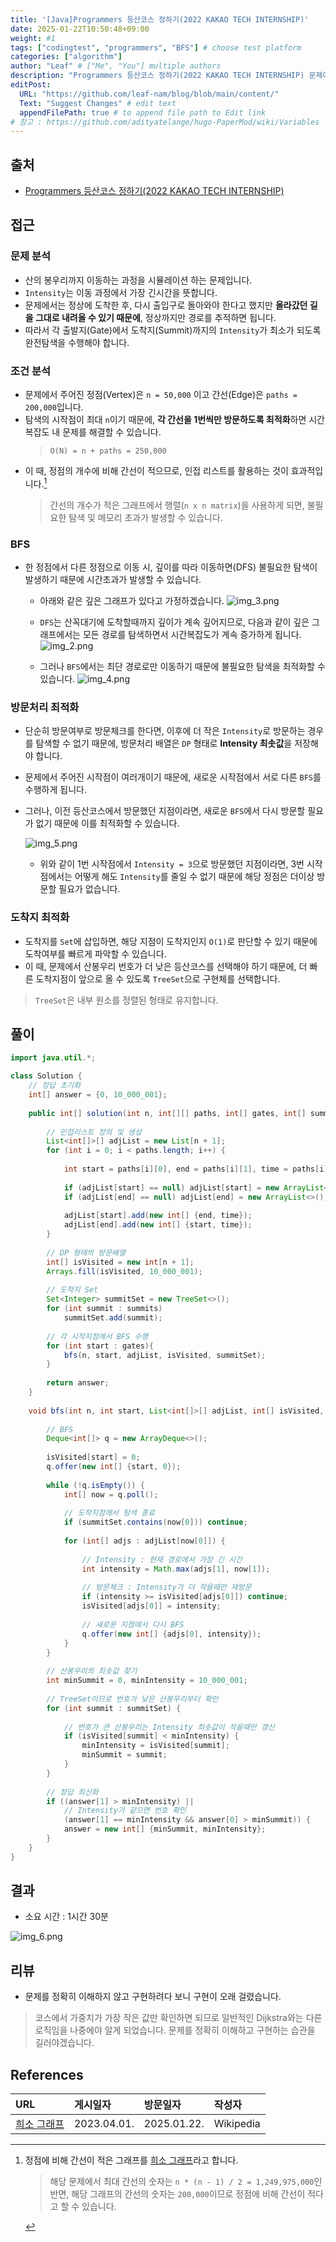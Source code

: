 ```yaml
---
title: '[Java]Programmers 등산코스 정하기(2022 KAKAO TECH INTERNSHIP)'
date: 2025-01-22T10:50:48+09:00
weight: #1
tags: ["codingtest", "programmers", "BFS"] # choose test platform
categories: ["algorithm"]
author: "Leaf" # ["Me", "You"] multiple authors
description: "Programmers 등산코스 정하기(2022 KAKAO TECH INTERNSHIP) 문제에 대한 해설입니다."
editPost:
  URL: "https://github.com/leaf-nam/blog/blob/main/content/"
  Text: "Suggest Changes" # edit text
  appendFilePath: true # to append file path to Edit link
# 참고 : https://github.com/adityatelange/hugo-PaperMod/wiki/Variables
---
```


## 출처

- [Programmers 등산코스 정하기(2022 KAKAO TECH INTERNSHIP)](https://school.programmers.co.kr/learn/courses/30/lessons/118669)

## 접근

### 문제 분석

- 산의 봉우리까지 이동하는 과정을 시뮬레이션 하는 문제입니다.
- `Intensity`는 이동 과정에서 가장 긴시간을 뜻합니다.
- 문제에서는 정상에 도착한 후, 다시 출입구로 돌아와야 한다고 했지만 **올라갔던 길을 그대로 내려올 수 있기 때문에**, 정상까지만 경로를 추적하면 됩니다.
- 따라서 각 출발지(Gate)에서 도착지(Summit)까지의 `Intensity`가 최소가 되도록 완전탐색을 수행해야 합니다.

### 조건 분석

- 문제에서 주어진 정점(Vertex)은 `n = 50,000` 이고 간선(Edge)은 `paths = 200,000`입니다.
- 탐색의 시작점이 최대 `n`이기 때문에, **각 간선을 1번씩만 방문하도록 최적화**하면 시간복잡도 내 문제를 해결할 수 있습니다. 
  > `O(N) = n + paths = 250,000`
- 이 때, 정점의 개수에 비해 간선이 적으므로, 인접 리스트를 활용하는 것이 효과적입니다.[^1]
  > 간선의 개수가 적은 그래프에서 행렬(`n x n matrix`)을 사용하게 되면, 불필요한 탐색 및 메모리 초과가 발생할 수 있습니다. 

### BFS 

- 한 정점에서 다른 정점으로 이동 시, 깊이를 따라 이동하면(DFS) 불필요한 탐색이 발생하기 때문에 시간초과가 발생할 수 있습니다.

  - 아래와 같은 깊은 그래프가 있다고 가정하겠습니다.
  ![img_3.png](img_3.png)

  - `DFS`는 산꼭대기에 도착할때까지 깊이가 계속 깊어지므로, 다음과 같이 깊은 그래프에서는 모든 경로를 탐색하면서 시간복잡도가 계속 증가하게 됩니다.
  ![img_2.png](img_2.png)

  - 그러나 `BFS`에서는 최단 경로로만 이동하기 때문에 불필요한 탐색을 최적화할 수 있습니다.
  ![img_4.png](img_4.png)
  
### 방문처리 최적화
- 단순히 방문여부로 방문체크를 한다면, 이후에 더 작은 `Intensity`로 방문하는 경우를 탐색할 수 없기 때문에, 방문처리 배열은 `DP` 형태로 **Intensity 최솟값**을 저장해야 합니다.
- 문제에서 주어진 시작점이 여러개이기 때문에, 새로운 시작점에서 서로 다른 `BFS`를 수행하게 됩니다. 
- 그러나, 이전 등산코스에서 방문했던 지점이라면, 새로운 `BFS`에서 다시 방문할 필요가 없기 때문에 이를 최적화할 수 있습니다.

  ![img_5.png](img_5.png)
  - 위와 같이 1번 시작점에서 `Intensity = 3`으로 방문했던 지점이라면, 3번 시작점에서는 어떻게 해도 `Intensity`를 줄일 수 없기 때문에 해당 정점은 더이상 방문할 필요가 없습니다. 

### 도착지 최적화
- 도착지를 `Set`에 삽입하면, 해당 지점이 도착지인지 `O(1)`로 판단할 수 있기 때문에 도착여부를 빠르게 파악할 수 있습니다.
- 이 때, 문제에서 산봉우리 번호가 더 낮은 등산코스를 선택해야 하기 때문에, 더 빠른 도착지점이 앞으로 올 수 있도록 `TreeSet`으로 구현체를 선택합니다.
> `TreeSet`은 내부 원소를 정렬된 형태로 유지합니다.

## 풀이
```java
import java.util.*;

class Solution {
    // 정답 초기화
    int[] answer = {0, 10_000_001};
    
    public int[] solution(int n, int[][] paths, int[] gates, int[] summits) {
        
        // 인접리스트 정의 및 생성
        List<int[]>[] adjList = new List[n + 1];
        for (int i = 0; i < paths.length; i++) {
            
            int start = paths[i][0], end = paths[i][1], time = paths[i][2];
            
            if (adjList[start] == null) adjList[start] = new ArrayList<>();
            if (adjList[end] == null) adjList[end] = new ArrayList<>();
            
            adjList[start].add(new int[] {end, time});
            adjList[end].add(new int[] {start, time});
        }
        
        // DP 형태의 방문배열
        int[] isVisited = new int[n + 1];
        Arrays.fill(isVisited, 10_000_001);
        
        // 도착지 Set
        Set<Integer> summitSet = new TreeSet<>();        
        for (int summit : summits)
            summitSet.add(summit);
        
        // 각 시작지점에서 BFS 수행
        for (int start : gates){          
            bfs(n, start, adjList, isVisited, summitSet);
        }
        
        return answer;
    }
    
    void bfs(int n, int start, List<int[]>[] adjList, int[] isVisited, Set<Integer> summitSet) {
        
        // BFS
        Deque<int[]> q = new ArrayDeque<>();
        
        isVisited[start] = 0;
        q.offer(new int[] {start, 0});
        
        while (!q.isEmpty()) {
            int[] now = q.poll();
            
            // 도착지점에서 탐색 종료
            if (summitSet.contains(now[0])) continue;
            
            for (int[] adjs : adjList[now[0]]) {
                
                // Intensity : 현재 경로에서 가장 긴 시간
                int intensity = Math.max(adjs[1], now[1]);
                
                // 방문체크 : Intensity가 더 작을때만 재방문
                if (intensity >= isVisited[adjs[0]]) continue;
                isVisited[adjs[0]] = intensity;
                                         
                // 새로운 지점에서 다시 BFS
                q.offer(new int[] {adjs[0], intensity});
            }
        }
        
        // 산봉우리의 최솟값 찾기
        int minSummit = 0, minIntensity = 10_000_001;
        
        // TreeSet이므로 번호가 낮은 산봉우리부터 확인
        for (int summit : summitSet) {
            
            // 번호가 큰 산봉우리는 Intensity 최솟값이 작을때만 갱신 
            if (isVisited[summit] < minIntensity) {
                minIntensity = isVisited[summit];
                minSummit = summit;
            }
        }
        
        // 정답 최신화
        if ((answer[1] > minIntensity) ||
            // Intensity가 같으면 번호 확인
            (answer[1] == minIntensity && answer[0] > minSummit)) {
            answer = new int[] {minSummit, minIntensity};
        } 
    }
}
```

## 결과

- 소요 시간 : 1시간 30분

![img_6.png](img_6.png)

## 리뷰

- 문제를 정확히 이해하지 않고 구현하려다 보니 구현이 오래 걸렸습니다.
> 코스에서 가중치가 가장 작은 값만 확인하면 되므로 일반적인 Dijkstra와는 다른 로직임을 나중에야 알게 되었습니다.
> 문제를 정확히 이해하고 구현하는 습관을 길러야겠습니다.

## References

| URL | 게시일자       | 방문일자 | 작성자 |
| :-- |:-----------| :------- | :----- |
|[희소 그래프](https://ko.wikipedia.org/wiki/%EB%B0%80%EC%A7%91_%EA%B7%B8%EB%9E%98%ED%94%84)| 2023.04.01.|2025.01.22.|Wikipedia|

[^1]: 정점에 비해 간선이 적은 그래프를 [희소 그래프](https://ko.wikipedia.org/wiki/%EB%B0%80%EC%A7%91_%EA%B7%B8%EB%9E%98%ED%94%84)라고 합니다.
    > 해당 문제에서 최대 간선의 숫자는 `n * (n - 1) / 2 = 1,249,975,000`인 반면, 해당 그래프의 간선의 숫자는 `200,000`이므로 정점에 비해 간선이 적다고 할 수 있습니다.